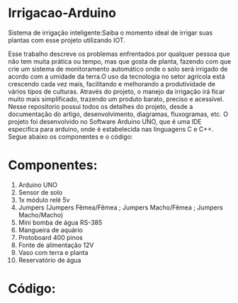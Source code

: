 # Irrigacao-Arduino

Sistema de irrigação inteligente:Saiba o momento ideal de irrigar suas plantas com esse projeto utilizando IOT.

Esse trabalho descreve os problemas enfrentados por qualquer pessoa que não tem muita prática ou tempo, mas que gosta de planta,
fazendo com que crie um sistema de monitoramento automático onde o solo será irrigado de acordo com a umidade da terra.O uso da tecnologia no setor agrícola está crescendo cada vez mais, facilitando e melhorando a produtividade de vários tipos de culturas. Através do projeto, o manejo da irrigação irá ficar muito mais simplificado, trazendo um produto barato, preciso e acessível.
Nesse repositorio possui todos os detalhes do projeto, desde a documentação do artigo, desenvolvimento, diagramas, fluxogramas, etc.
O projeto foi desenvolvido no Software Arduino UNO, que é uma IDE especifica para arduino, onde é estabelecida nas linguagens C e C++.
Segue abaixo os componentes e o código:

# Componentes:

1. Arduino UNO
2. Sensor de solo
3. 1x módulo relé 5v
4. Jumpers (Jumpers Fêmea/Fêmea ; Jumpers Macho/Fêmea ; Jumpers Macho/Macho)
5. Mini bomba de água RS-385
6. Mangueira de aquário
7. Protoboard 400 pinos
8. Fonte de alimentação 12V
9. Vaso com terra e planta
10. Reservatório de água

# Código:




